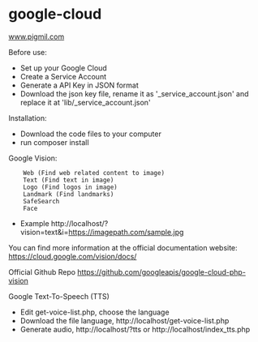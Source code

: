 # google-cloud
www.pigmil.com

Before use:
- Set up your Google Cloud
- Create a Service Account
- Generate a API Key in JSON format
- Download the json key file, rename it as '_service_account.json' and replace it at 'lib/_service_account.json'

Installation:
- Download the code files to your computer
- run composer install

Google Vision:

        Web (Find web related content to image)
        Text (Find text in image)
        Logo (Find logos in image)
        Landmark (Find landmarks)
        SafeSearch
        Face

- Example http://localhost/?vision=text&i=https://imagepath.com/sample.jpg

You can find more information at the official documentation website:
https://cloud.google.com/vision/docs/

Official Github Repo
https://github.com/googleapis/google-cloud-php-vision




Google Text-To-Speech (TTS)

- Edit get-voice-list.php, choose the language
- Download the file language, http://localhost/get-voice-list.php
- Generate audio, http://localhost/?tts or http://localhost/index_tts.php
